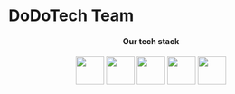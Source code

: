 <h1>DoDoTech Team</h1>

<!-- Tech stack -->
<h4 align="center">Our tech stack</h4>
<p align="center">
  <!-- swift -->
  <img src="https://cdn.jsdelivr.net/gh/devicons/devicon@latest/icons/swift/swift-original.svg" width="50" height="50"/>
  <!-- kotlin -->
  <img src="https://cdn.jsdelivr.net/gh/devicons/devicon@latest/icons/kotlin/kotlin-original.svg" width="50" height="50"/>
  <!-- python -->
  <img src="https://cdn.jsdelivr.net/gh/devicons/devicon@latest/icons/python/python-original.svg" width="50" height="50"/>  
  <!-- typescript -->
  <img src="https://cdn.jsdelivr.net/gh/devicons/devicon/icons/typescript/typescript-original.svg" width="50" height="50"/>
  <!-- js -->
  <img src="https://cdn.jsdelivr.net/gh/devicons/devicon/icons/javascript/javascript-original.svg" width="50" height="50"/>      
</p>
